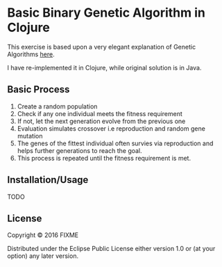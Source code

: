 # Basic Binary Genetic Algorithm in Clojure

This exercise is based upon a very elegant explanation of Genetic Algorithms [here](http://www.theprojectspot.com/tutorial-post/creating-a-genetic-algorithm-for-beginners/3).

I have re-implemented it in Clojure, while original solution is in Java.

## Basic Process

1. Create a random population
2. Check if any one individual meets the fitness requirement
3. If not, let the next generation evolve from the previous one
4. Evaluation simulates crossover i.e reproduction and random gene mutation
5. The genes of the fittest individual often survies via reproduction and helps further generations to reach the goal.
6. This process is repeated until the fitness requirement is met.

## Installation/Usage

TODO

## License

Copyright © 2016 FIXME

Distributed under the Eclipse Public License either version 1.0 or (at
your option) any later version.
